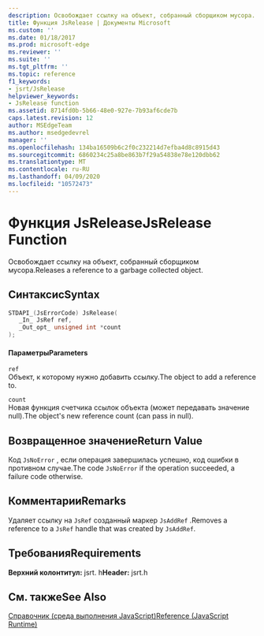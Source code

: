 ```yaml
---
description: Освобождает ссылку на объект, собранный сборщиком мусора.
title: Функция JsRelease | Документы Microsoft
ms.custom: ''
ms.date: 01/18/2017
ms.prod: microsoft-edge
ms.reviewer: ''
ms.suite: ''
ms.tgt_pltfrm: ''
ms.topic: reference
f1_keywords:
- jsrt/JsRelease
helpviewer_keywords:
- JsRelease function
ms.assetid: 8714fd0b-5b66-48e0-927e-7b93af6cde7b
caps.latest.revision: 12
author: MSEdgeTeam
ms.author: msedgedevrel
manager: ''
ms.openlocfilehash: 134ba16509b6c2f0c232214d7efba4d8c8915d43
ms.sourcegitcommit: 6860234c25a8be863b7f29a54838e78e120dbb62
ms.translationtype: MT
ms.contentlocale: ru-RU
ms.lasthandoff: 04/09/2020
ms.locfileid: "10572473"
---
```

# <span data-ttu-id="db260-103">Функция JsRelease</span><span class="sxs-lookup"><span data-stu-id="db260-103">JsRelease Function</span></span>
<span data-ttu-id="db260-104">Освобождает ссылку на объект, собранный сборщиком мусора.</span><span class="sxs-lookup"><span data-stu-id="db260-104">Releases a reference to a garbage collected object.</span></span>  
  
## <span data-ttu-id="db260-105">Синтаксис</span><span class="sxs-lookup"><span data-stu-id="db260-105">Syntax</span></span>  
  
```cpp  
STDAPI_(JsErrorCode) JsRelease(  
   _In_ JsRef ref,  
   _Out_opt_ unsigned int *count  
);  
```  
  
#### <span data-ttu-id="db260-106">Параметры</span><span class="sxs-lookup"><span data-stu-id="db260-106">Parameters</span></span>  
 `ref`  
 <span data-ttu-id="db260-107">Объект, к которому нужно добавить ссылку.</span><span class="sxs-lookup"><span data-stu-id="db260-107">The object to add a reference to.</span></span>  
  
 `count`  
 <span data-ttu-id="db260-108">Новая функция счетчика ссылок объекта (может передавать значение null).</span><span class="sxs-lookup"><span data-stu-id="db260-108">The object's new reference count (can pass in null).</span></span>  
  
## <span data-ttu-id="db260-109">Возвращенное значение</span><span class="sxs-lookup"><span data-stu-id="db260-109">Return Value</span></span>  
 <span data-ttu-id="db260-110">Код `JsNoError` , если операция завершилась успешно, код ошибки в противном случае.</span><span class="sxs-lookup"><span data-stu-id="db260-110">The code `JsNoError` if the operation succeeded, a failure code otherwise.</span></span>  
  
## <span data-ttu-id="db260-111">Комментарии</span><span class="sxs-lookup"><span data-stu-id="db260-111">Remarks</span></span>  
 <span data-ttu-id="db260-112">Удаляет ссылку на `JsRef` созданный маркер `JsAddRef` .</span><span class="sxs-lookup"><span data-stu-id="db260-112">Removes a reference to a `JsRef` handle that was created by `JsAddRef`.</span></span>  
  
## <span data-ttu-id="db260-113">Требования</span><span class="sxs-lookup"><span data-stu-id="db260-113">Requirements</span></span>  
 <span data-ttu-id="db260-114">**Верхний колонтитул:** jsrt. h</span><span class="sxs-lookup"><span data-stu-id="db260-114">**Header:** jsrt.h</span></span>  
  
## <span data-ttu-id="db260-115">См. также</span><span class="sxs-lookup"><span data-stu-id="db260-115">See Also</span></span>  
 [<span data-ttu-id="db260-116">Справочник (среда выполнения JavaScript)</span><span class="sxs-lookup"><span data-stu-id="db260-116">Reference (JavaScript Runtime)</span></span>](../chakra-hosting/reference-javascript-runtime.md)